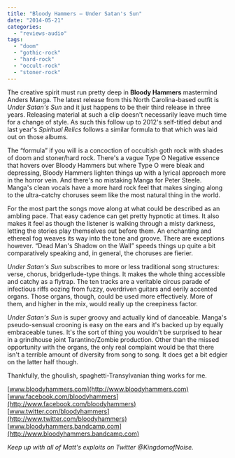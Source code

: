 ```yaml
---
title: "Bloody Hammers – Under Satan's Sun"
date: "2014-05-21"
categories: 
  - "reviews-audio"
tags: 
  - "doom"
  - "gothic-rock"
  - "hard-rock"
  - "occult-rock"
  - "stoner-rock"
---
```


The creative spirit must run pretty deep in **Bloody Hammers** mastermind Anders Manga. The latest release from this North Carolina-based outfit is _Under Satan's Sun_ and it just happens to be their third release in three years. Releasing material at such a clip doesn't necessarily leave much time for a change of style. As such this follow up to 2012's self-titled debut and last year's _Spiritual Relics_ follows a similar formula to that which was laid out on those albums.

The “formula” if you will is a concoction of occultish goth rock with shades of doom and stoner/hard rock. There's a vague Type O Negative essence that hovers over Bloody Hammers but where Type O were bleak and depressing, Bloody Hammers lighten things up with a lyrical approach more in the horror vein. And there's no mistaking Manga for Peter Steele. Manga's clean vocals have a more hard rock feel that makes singing along to the ultra-catchy choruses seem like the most natural thing in the world.

For the most part the songs move along at what could be described as an ambling pace. That easy cadence can get pretty hypnotic at times. It also makes it feel as though the listener is walking through a misty darkness, letting the stories play themselves out before them. An enchanting and ethereal fog weaves its way into the tone and groove. There are exceptions however. “Dead Man's Shadow on the Wall” speeds things up quite a bit comparatively speaking and, in general, the choruses are fierier.

_Under Satan's Sun_ subscribes to more or less traditional song structures: verse, chorus, bridgerlude-type things. It makes the whole thing accessible and catchy as a flytrap. The ten tracks are a veritable circus parade of infectious riffs oozing from fuzzy, overdriven guitars and eerily accented organs. Those organs, though, could be used more effectively. More of them, and higher in the mix, would really up the creepiness factor.

_Under Satan's Sun_ is super groovy and actually kind of danceable. Manga's pseudo-sensual crooning is easy on the ears and it's backed up by equally embraceable tunes. It's the sort of thing you wouldn't be surprised to hear in a grindhouse joint Tarantino/Zombie production. Other than the missed opportunity with the organs, the only real complaint would be that there isn't a terrible amount of diversity from song to song. It does get a bit edgier on the latter half though.

Thankfully, the ghoulish, spaghetti-Transylvanian thing works for me.

[www.bloodyhammers.com](http://www.bloodyhammers.com) [www.facebook.com/bloodyhammers](http://www.facebook.com/bloodyhammers) [www.twitter.com/bloodyhammers](http://www.twitter.com/bloodyhammers) [www.bloodyhammers.bandcamp.com](http://www.bloodyhammers.bandcamp.com)

_Keep up with all of Matt's exploits on Twitter @KingdomofNoise._
